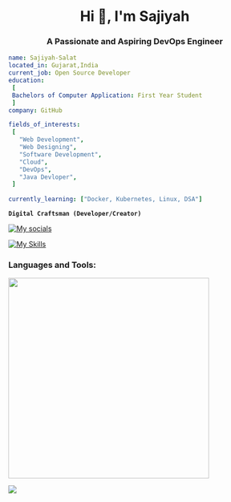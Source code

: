  <h1 align="center">Hi 👋, I'm Sajiyah</h1>
<h3 align="center">A Passionate and Aspiring DevOps Engineer</h3>

 ```yaml
name: Sajiyah-Salat
located_in: Gujarat,India
current_job: Open Source Developer
education:
  [
  Bachelors of Computer Application: First Year Student
  ]
company: GitHub

fields_of_interests:
  [
    "Web Development",
    "Web Designing",
    "Software Development",
    "Cloud",
    "DevOps",
    "Java Devloper",
  ]
  
currently_learning: ["Docker, Kubernetes, Linux, DSA"]
```
 **```Digital Craftsman (Developer/Creator)```** 
 
 
 
[![My socials](https://skillicons.dev/icons?i=linkedin,twitter,github)](https://skillicons.dev)
 
[![My Skills](https://skillicons.dev/icons?i=aws,git,jenkins,linux,docker,kubernetes,java,html,css,js,bootstrap,tailwind,firebase,kotlin,androidstudio&perline=6)](https://skillicons.dev)
<h3 align="left">Languages and Tools:</h3>
 

 <img width="400px" src="https://github-readme-stats.vercel.app/api/top-langs/?username=arshergon&layout=compact&theme=radical&custom_title=Languages"/>

<img 
   src="https://github-readme-stats.vercel.app/api?username=Sajiyah-Salat&show_icons=true&theme=tokyonight" 
/>
 
